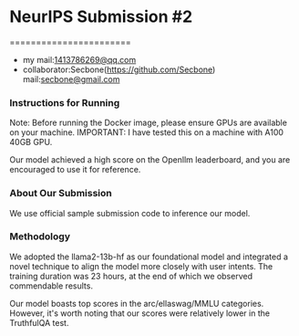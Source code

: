 # NeurIPS Submission #2
=======================
- my mail:1413786269@qq.com
- collaborator:Secbone(https://github.com/Secbone)  mail:secbone@gmail.com


### Instructions for Running

Note: Before running the Docker image, please ensure GPUs are available on your machine.
IMPORTANT: I have tested this on a machine with A100 40GB GPU.

Our model achieved a high score on the Openllm leaderboard, and you are encouraged to use it for reference.

### About Our Submission
We use official sample submission code to inference our model.

### Methodology
We adopted the llama2-13b-hf as our foundational model and integrated a novel technique to align the model more closely with user intents. The training duration was 23 hours, at the end of which we observed commendable results.

Our model boasts top scores in the arc/ellaswag/MMLU categories. However, it's worth noting that our scores were relatively lower in the TruthfulQA test.